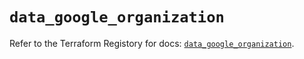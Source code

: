 # `data_google_organization`

Refer to the Terraform Registory for docs: [`data_google_organization`](https://registry.terraform.io/providers/hashicorp/google/4.75.0/docs/data-sources/organization).
